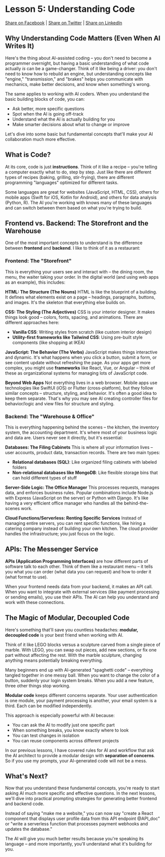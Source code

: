 # Lesson 5: Understanding Code

[Share on Facebook](https://www.facebook.com/sharer/sharer.php?u=https%3A//github.com/Troyanovsky/vibe-coding-guide/blob/main/en/Lesson_5_Code_Basics.md) | [Share on Twitter](https://twitter.com/intent/tweet?text=https%3A//github.com/Troyanovsky/vibe-coding-guide/blob/main/en/Lesson_5_Code_Basics.md) | [Share on LinkedIn](https://www.linkedin.com/shareArticle?mini=true&url=https%3A//twitter.com/intent/tweet?text=https%253A//github.com/Troyanovsky/vibe-coding-guide/blob/main/en/Lesson_5_Code_Basics.md)


## Why Understanding Code Matters (Even When AI Writes It)

Here's the thing about AI-assisted coding – you don't need to become a programmer overnight, but having a basic understanding of what code actually *is* can be a game-changer. Think of it like being a driver: you don't need to know how to rebuild an engine, but understanding concepts like "engine," "transmission," and "brakes" helps you communicate with mechanics, make better decisions, and know when something's wrong.

The same applies to working with AI coders. When you understand the basic building blocks of code, you can:
- Ask better, more specific questions
- Spot when the AI is going off-track
- Understand what the AI is actually building for you
- Make smarter decisions about what to change or improve

Let's dive into some basic but fundamental concepts that'll make your AI collaboration much more effective.

## What is Code?

At its core, code is just **instructions**. Think of it like a recipe – you're telling a computer exactly what to do, step by step. Just like there are different types of recipes (baking, grilling, stir-frying), there are different programming "languages" optimized for different tasks.

Some languages are great for websites (JavaScript, HTML, CSS), others for mobile apps (Swift for iOS, Kotlin for Android), and others for data analysis (Python, R). The AI you're working with knows many of these languages and can switch between them based on what you're trying to build.

## Frontend vs. Backend: The Storefront and the Warehouse

One of the most important concepts to understand is the difference between **frontend** and **backend**. I like to think of it as a restaurant:

### Frontend: The "Storefront"
This is everything your users see and interact with – the dining room, the menu, the waiter taking your order. In the digital world (and using web apps as an example), this includes:

**HTML: The Structure (The Nouns)**
HTML is like the blueprint of a building. It defines what elements exist on a page – headings, paragraphs, buttons, and images. It's the skeleton that everything else builds on.

**CSS: The Styling (The Adjectives)**
CSS is your interior designer. It makes things look good – colors, fonts, spacing, and animations. There are different approaches here:
- **Vanilla CSS**: Writing styles from scratch (like custom interior design)
- **Utility-first frameworks like Tailwind CSS**: Using pre-built style components (like shopping at IKEA)

**JavaScript: The Behavior (The Verbs)**
JavaScript makes things interactive and dynamic. It's what happens when you click a button, submit a form, or see content update without refreshing the page. As your apps get more complex, you might use **frameworks** like React, Vue, or Angular – think of these as organizational systems for managing lots of JavaScript code.

**Beyond Web Apps**
Not everything lives in a web browser. Mobile apps use technologies like SwiftUI (iOS) or Flutter (cross-platform), but they follow similar concepts – structure, styling, and behavior. It's often a good idea to keep them separate. That's why you may see AI creating controller files for behavior/logic and view files for structure and styling.

### Backend: The "Warehouse & Office"
This is everything happening behind the scenes – the kitchen, the inventory system, the accounting department. It's where most of your business logic and data are. Users never see it directly, but it's essential:

**Databases: The Filing Cabinets**
This is where all your information lives – user accounts, product data, transaction records. There are two main types:
- **Relational databases (SQL)**: Like organized filing cabinets with labeled folders
- **Non-relational databases like MongoDB**: Like flexible storage bins that can hold different types of stuff

**Server-Side Logic: The Office Manager**
This processes requests, manages data, and enforces business rules. Popular combinations include Node.js with Express (JavaScript on the server) or Python with Django. It's like having a very efficient office manager who handles all the behind-the-scenes work.

**Cloud Functions/Serverless: Renting Specific Services**
Instead of managing entire servers, you can rent specific functions, like hiring a catering company instead of building your own kitchen. The cloud provider handles the infrastructure; you just focus on the logic.

## APIs: The Messenger Service

**APIs (Application Programming Interfaces)** are how different parts of software talk to each other. Think of them like a restaurant menu – it tells you what you can order (what data you can request) and how to order it (what format to use).

When your frontend needs data from your backend, it makes an API call. When you want to integrate with external services (like payment processing or sending emails), you use their APIs. The AI can help you understand and work with these connections.

## The Magic of Modular, Decoupled Code

Here's something that'll save you countless headaches: **modular, decoupled code** is your best friend when working with AI.

Think of it like LEGO blocks versus a sculpture carved from a single piece of marble. With LEGO, you can swap out pieces, add new sections, or fix one part without affecting the rest. With the marble sculpture, changing anything means potentially breaking everything.

Many beginners end up with AI-generated "spaghetti code" – everything tangled together in one messy ball. When you want to change the color of a button, suddenly your login system breaks. When you add a new feature, three other things stop working.

**Modular code** keeps different concerns separate. Your user authentication is one module, your payment processing is another, your email system is a third. Each can be modified independently.

This approach is especially powerful with AI because:
- You can ask the AI to modify just one specific part
- When something breaks, you know exactly where to look
- You can test changes in isolation
- You can reuse components across different projects

In our previous lessons, I have covered rules for AI and workflow that ask the AI architect to provide a modular design with **separation of concerns**. So if you use my prompts, your AI-generated code will not be a mess.

## What's Next?

Now that you understand these fundamental concepts, you're ready to start asking AI much more specific and effective questions. In the next lessons, we'll dive into practical prompting strategies for generating better frontend and backend code.

Instead of saying "make me a website," you can now say "create a React component that displays user profile data from this API endpoint @API_doc" or "write a serverless function that processes payment webhooks and updates the database."

The AI will give you much better results because you're speaking its language – and more importantly, you'll understand what it's building for you.